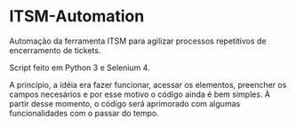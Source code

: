 # ITSM-Automation
Automação da ferramenta ITSM para agilizar processos repetitivos de encerramento de tickets.

Script feito em Python 3 e Selenium 4.

A princípio, a idéia era fazer funcionar, acessar os elementos, preencher os campos necesários e por esse motivo o código ainda é bem simples. À partir desse momento, o código será aprimorado com algumas funcionalidades com o passar do tempo.
